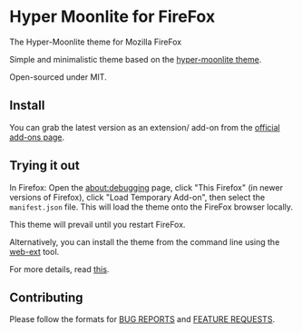 # Hyper Moonlite for FireFox

The Hyper-Moonlite theme for Mozilla FireFox

Simple and minimalistic theme based on the [hyper-moonlite theme](https://github.com/sydrawat/hyper-moonlite).

Open-sourced under MIT.

## Install

You can grab the latest version as an extension/ add-on from the [official add-ons page](https://addons.mozilla.org/en-US/firefox/addon/hyper-ff-moonlite/).

## Trying it out

In Firefox: Open the [about:debugging](https://developer.mozilla.org/en-US/docs/Tools/about:debugging) page, click "This Firefox" (in newer versions of Firefox), click "Load Temporary Add-on", then select the `manifest.json` file. This will load the theme onto the FireFox browser locally.

This theme will prevail until you restart FireFox. 

Alternatively, you can install the theme from the command line using the [web-ext](https://developer.mozilla.org/en-US/docs/Mozilla/Add-ons/WebExtensions/Getting_started_with_web-ext) tool.

For more details, read [this](https://developer.mozilla.org/en-US/docs/Mozilla/Add-ons/WebExtensions/Your_first_WebExtension).

## Contributing
Please follow the formats for [BUG REPORTS](https://github.com/sydrawat/firefox-moonlite/blob/master/.github/ISSUE_TEMPLATE/bug_report.md) and [FEATURE REQUESTS](https://github.com/sydrawat/firefox-moonlite/blob/master/.github/ISSUE_TEMPLATE/feature_request.md).
